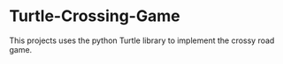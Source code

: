 # Turtle-Crossing-Game
This projects uses the python Turtle library to implement the crossy road game.

